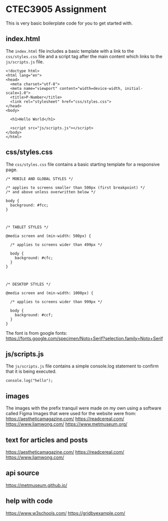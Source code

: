 # CTEC3905 Assignment

This is very basic boilerplate code for you to get started with.

## index.html

The `index.html` file includes a basic template with a link to the `css/styles.css` file and a script tag after the main content which links to the `js/scripts.js` file.

```
<!doctype html>
<html lang="en">
<head>
  <meta charset="utf-8">
  <meta name="viewport" content="width=device-width, initial-scale=1.0">
  <title>P-Number</title>
  <link rel="stylesheet" href="css/styles.css">
</head>
<body>

  <h1>Hello World</h1>

  <script src="js/scripts.js"></script>
</body>
</html>
```

## css/styles.css

The `css/styles.css` file contains a basic starting template for a responsive page.

```
/* MOBILE AND GLOBAL STYLES */

/* applies to screens smaller than 500px (first breakpoint) */
/* and above unless overwritten below */

body {
  background: #fcc;
}



/* TABLET STYLES */

@media screen and (min-width: 500px) {

  /* applies to screens wider than 499px */

  body {
    background: #cfc;
  }
}



/* DESKTOP STYLES */

@media screen and (min-width: 1000px) {

  /* applies to screens wider than 999px */

  body {
    background: #ccf;
  }
}

```
The font is from google fonts:
https://fonts.google.com/specimen/Noto+Serif?selection.family=Noto+Serif

## js/scripts.js

The `js/scripts.js` file contains a simple console.log statement to confirm that it is being executed.

```
console.log("hello");
```
## images

The images with the prefix tranquil were made on my own using a software called Figma
Images that were used for the website were from:
https://aestheticamagazine.com/
https://readcereal.com/
https://www.liamwong.com/
https://www.metmuseum.org/

## text for articles and posts
https://aestheticamagazine.com/
https://readcereal.com/
https://www.liamwong.com/

## api source
https://metmuseum.github.io/

## help with code
https://www.w3schools.com/
https://gridbyexample.com/
